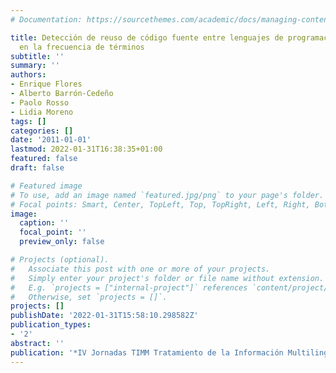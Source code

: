 ```yaml
---
# Documentation: https://sourcethemes.com/academic/docs/managing-content/

title: Detección de reuso de código fuente entre lenguajes de programación con base
  en la frecuencia de términos
subtitle: ''
summary: ''
authors:
- Enrique Flores
- Alberto Barrón-Cedeño
- Paolo Rosso
- Lidia Moreno
tags: []
categories: []
date: '2011-01-01'
lastmod: 2022-01-31T16:38:35+01:00
featured: false
draft: false

# Featured image
# To use, add an image named `featured.jpg/png` to your page's folder.
# Focal points: Smart, Center, TopLeft, Top, TopRight, Left, Right, BottomLeft, Bottom, BottomRight.
image:
  caption: ''
  focal_point: ''
  preview_only: false

# Projects (optional).
#   Associate this post with one or more of your projects.
#   Simply enter your project's folder or file name without extension.
#   E.g. `projects = ["internal-project"]` references `content/project/deep-learning/index.md`.
#   Otherwise, set `projects = []`.
projects: []
publishDate: '2022-01-31T15:58:10.298582Z'
publication_types:
- '2'
abstract: ''
publication: '*IV Jornadas TIMM Tratamiento de la Información Multilingüe y Multimodal*'
---
```

